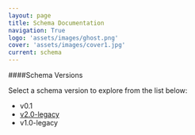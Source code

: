 ```yaml
---
layout: page
title: Schema Documentation
navigation: True
logo: 'assets/images/ghost.png'
cover: 'assets/images/cover1.jpg'
current: schema
---
```


####Schema Versions

Select a schema version to explore from the list below:

- v0.1
- [v2.0-legacy](https://schema.buildingsync.net/v2.0-legacy)  
- v1.0-legacy
